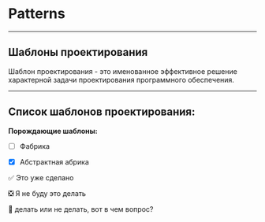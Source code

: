 # Patterns
______________________
Шаблоны проектирования
----------------------
Шаблон проектирования - это именованное эффективное решение характерной задачи проектирования программного обеспечения.

______________________
Список шаблонов проектирования:
------------------------------
**Порождающие шаблоны:**
- [ ] Фабрика
- [x] Абстрактная абрика























:white_check_mark: Это уже сделано

:negative_squared_cross_mark: Я не буду это делать

:black_square_button: делать или не делать, вот в чем вопрос?

